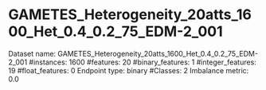 # GAMETES_Heterogeneity_20atts_1600_Het_0.4_0.2_75_EDM-2_001
Dataset name: GAMETES_Heterogeneity_20atts_1600_Het_0.4_0.2_75_EDM-2_001
#instances: 1600
#features: 20
  #binary_features: 1
  #integer_features: 19
  #float_features: 0
Endpoint type: binary
#Classes: 2
Imbalance metric: 0.0
